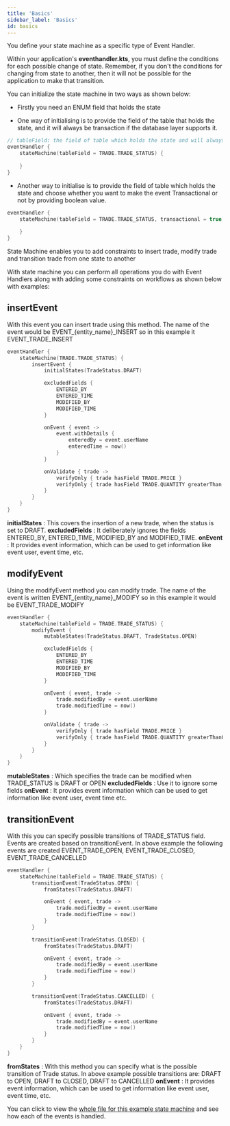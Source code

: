 ```yaml
---
title: 'Basics'
sidebar_label: 'Basics'
id: basics
---
```


You define your state machine as a specific type of Event Handler. 

Within your application's **eventhandler.kts**, you must define the conditions for each possible change of state. Remember, if you don't the conditions for changing from state to another, then it will not be possible for the application to make that transition.

You can initialize the state machine in two ways as shown below:

- Firstly you need an ENUM field that holds the state

- One way of initialising is to provide the field of the table that holds the state, and it will always be transaction if the database layer supports it.
```kotlin
// tableField: the field of table which holds the state and will always be transaction if the database layer supports it.
eventHandler {
    stateMachine(tableField = TRADE.TRADE_STATUS) {
        
    }
}
```

- Another way to initialise is to provide the field of table which holds the state and choose whether you want to make the event Transactional or not by providing boolean value.
```kotlin
eventHandler {
    stateMachine(tableField = TRADE.TRADE_STATUS, transactional = true) {
        
    }
}
````

State Machine enables you to add constraints to insert trade, modify trade and transition trade from one state to another

With state machine you can perform all operations you do with Event Handlers along with adding some constraints on workflows as shown below with examples:

## insertEvent

With this event you can insert trade using this method. The name of the event would be EVENT_{entity_name}_INSERT so in this example it EVENT_TRADE_INSERT

```kotlin
eventHandler {
    stateMachine(TRADE.TRADE_STATUS) {
        insertEvent {
            initialStates(TradeStatus.DRAFT)

            excludedFields {
                ENTERED_BY
                ENTERED_TIME
                MODIFIED_BY
                MODIFIED_TIME
            }

            onEvent { event ->
                event.withDetails {
                    enteredBy = event.userName
                    enteredTime = now()
                }
            }

            onValidate { trade ->
                verifyOnly { trade hasField TRADE.PRICE }
                verifyOnly { trade hasField TRADE.QUANTITY greaterThan 0 }
            }
        }
    }
}
```

**initialStates** : This covers the insertion of a new trade, when the status is set to DRAFT. 
**excludedFields** : It deliberately ignores the fields ENTERED_BY, ENTERED_TIME, MODIFIED_BY and MODIFIED_TIME. 
**onEvent** : It provides event information, which can be used to get information like event user, event time, etc.

## modifyEvent

Using the modifyEvent method you can modify trade. The name of the event is written EVENT_{entity_name}_MODIFY so in this example it would be EVENT_TRADE_MODIFY

```kotlin
eventHandler {
    stateMachine(tableField = TRADE.TRADE_STATUS) {
        modifyEvent {
            mutableStates(TradeStatus.DRAFT, TradeStatus.OPEN)

            excludedFields {
                ENTERED_BY
                ENTERED_TIME
                MODIFIED_BY
                MODIFIED_TIME
            }

            onEvent { event, trade ->
                trade.modifiedBy = event.userName
                trade.modifiedTime = now()
            }

            onValidate { trade ->
                verifyOnly { trade hasField TRADE.PRICE }
                verifyOnly { trade hasField TRADE.QUANTITY greaterThanOrEqual 0 }
            }
        }
    }
}
```

**mutableStates** : Which specifies the trade can be modified when TRADE_STATUS is DRAFT or OPEN
**excludedFields** : Use it to ignore some fields
**onEvent** : It provides event information which can be used to get information like event user, event time etc.

## transitionEvent

With this you can specify possible transitions of TRADE_STATUS field. Events are created based on transitionEvent. In above example the following events are created EVENT_TRADE_OPEN, EVENT_TRADE_CLOSED, EVENT_TRADE_CANCELLED

```kotlin
eventHandler {
    stateMachine(tableField = TRADE.TRADE_STATUS) {
        transitionEvent(TradeStatus.OPEN) {
            fromStates(TradeStatus.DRAFT)

            onEvent { event, trade ->
                trade.modifiedBy = event.userName
                trade.modifiedTime = now()
            }
        }

        transitionEvent(TradeStatus.CLOSED) {
            fromStates(TradeStatus.DRAFT)

            onEvent { event, trade ->
                trade.modifiedBy = event.userName
                trade.modifiedTime = now()
            }
        }

        transitionEvent(TradeStatus.CANCELLED) {
            fromStates(TradeStatus.DRAFT)

            onEvent { event, trade ->
                trade.modifiedBy = event.userName
                trade.modifiedTime = now()
            }
        }
    }
}
```

**fromStates** : With this method you can specify what is the possible transition of Trade status. In above example possible transitions are: DRAFT to OPEN, DRAFT to CLOSED, DRAFT to CANCELLED
**onEvent** : It provides event information, which can be used to get information like event user, event time, etc.

You can click to view the [whole file for this example state machine](/server/state-machine/examples/) and see how each of the events is handled.

